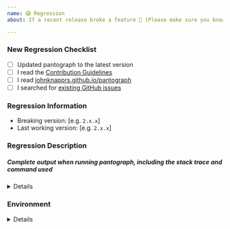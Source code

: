 ```yaml
---
name: 😱 Regression
about: If a recent release broke a feature 😬 (Please make sure you know the last known working release version)

---
```


<!-- Thanks for helping _pantograph_! Before you submit your issue, please make sure to check the following boxes by putting an x in the [ ] (don't: [x ], [ x], do: [x]) -->

### New Regression Checklist

- [ ] Updated pantograph to the latest version
- [ ] I read the [Contribution Guidelines](https://github.com/pantograph/pantograph/blob/master/CONTRIBUTING.md)
- [ ] I read [johnknapprs.github.io/pantograph](https://johnknapprs.github.io/pantograph)
- [ ] I searched for [existing GitHub issues](https://github.com/pantograph/pantograph/issues)

### Regression Information
<!-- Knowing the breaking versions and last working versions helps us track down the regression easier -->
- Breaking version: [e.g. `2.x.x`]
- Last working version: [e.g. `2.x.x`]

### Regression Description
<!-- Please include what's happening, expected behavior, and any relevant code samples -->

##### Complete output when running pantograph, including the stack trace and command used
<!-- You can use: `--capture_output` as the last commandline argument to get that collected for you -->

<!-- The output of `--capture_output` could contain sensitive data such as application ids, certificate ids, or email addreses, Please make sure you double check the output and replace anything sensitive you don't wish to submit in the issue -->

<details>
  <pre>[INSERT OUTPUT HERE]</pre>
</details>

### Environment

<!-- Please run `pantograph env` and copy the output below. This will help us help you :+1:
If you used `--capture_output` option, please remove this block as it is already included there. -->

<details>
  <pre>[INSERT OUTPUT HERE]</pre>
</details>
